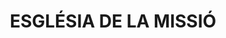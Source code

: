 ---
layout: test
title:  "ESGLÉSIA DE LA MISSIÓ"
collections: ["patrimoni-arquitectonic", "bcil-previstos-cbp"]
coordinates:
  - group1:
        - [1.460126374638424, 42.356985944216575]
        - [1.460057866010581, 42.356965552912783]
        - [1.460055954097723, 42.356967057091687]
        - [1.46001961061681, 42.356957945985428]
        - [1.460025884249593, 42.356946764909431]
        - [1.459927518520333, 42.356920409279589]
        - [1.459922120337, 42.356926456208036]
        - [1.459905705681757, 42.356922897791364]
        - [1.459893273830802, 42.356940532812068]
        - [1.459898468276273, 42.356942827856685]
        - [1.459878649590058, 42.356986510386008]
        - [1.460107542346871, 42.357042991570388]
        - [1.460120286519716, 42.357012565501755]
        - [1.460126374638424, 42.356985944216575]
---
